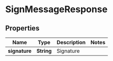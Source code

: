 

# SignMessageResponse


## Properties

| Name | Type | Description | Notes |
|------------ | ------------- | ------------- | -------------|
|**signature** | **String** | Signature |  |




